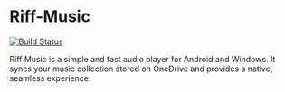 # Riff-Music
[![Build Status](https://dev.azure.com/viswanath/Riff-Music/_apis/build/status/Riff-Music%20PR%20Build?branchName=master)](https://dev.azure.com/viswanath/Riff-Music/_build?definitionId=8&branchName=master)


Riff Music is a simple and fast audio player for Android and Windows. It syncs your music collection stored on OneDrive and provides a native, seamless experience.
